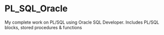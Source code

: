 # PL_SQL_Oracle
My complete work on PL/SQL using Oracle SQL Developer. Includes PL/SQL blocks, stored procedures &amp; functions
